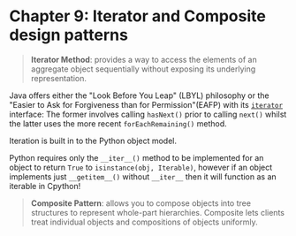 # Chapter 9: Iterator and Composite design patterns

> **Iterator Method**: provides a way to access the elements of an aggregate object sequentially without exposing its underlying representation.

Java offers either the "Look Before You Leap" (LBYL) philosophy or the "Easier to Ask for Forgiveness than for Permission"(EAFP) with its [`iterator`](https://docs.oracle.com/javase/8/docs/api/java/util/Iterator.html) interface: The former involves calling `hasNext()` prior to calling `next()` whilst the latter uses the more recent `forEachRemaining()` method.

Iteration is built in to the Python object model.

Python requires only the `__iter__()` method to be implemented for an object to return `True` to `isinstance(obj, Iterable)`, however if an object implements just `__getitem__()` without `__iter__` then it will function as an iterable in Cpython!

> **Composite Pattern**: allows you to compose objects into tree structures to represent whole-part hierarchies.  Composite lets clients treat individual objects and compositions of objects uniformly.
